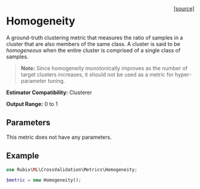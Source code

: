 <span style="float:right;"><a href="https://github.com/RubixML/RubixML/blob/master/src/CrossValidation/Metrics/Homogeneity.php">[source]</a></span>

# Homogeneity
A ground-truth clustering metric that measures the ratio of samples in a cluster that are also members of the same class. A cluster is said to be *homogeneous* when the entire cluster is comprised of a single class of samples.

> **Note:** Since homogeneity monotonically improves as the number of target clusters increases, it should not be used as a metric for hyper-parameter tuning.

**Estimator Compatibility:** Clusterer

**Output Range:** 0 to 1

## Parameters
This metric does not have any parameters.

## Example
```php
use Rubix\ML\CrossValidation\Metrics\Homogeneity;

$metric = new Homogeneity();
```